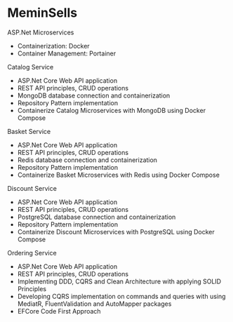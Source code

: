 # MeminSells
ASP.Net Microservices

- Containerization: Docker
- Container Management: Portainer

Catalog Service
- ASP.Net Core Web API application
- REST API principles, CRUD operations
- MongoDB database connection and containerization
- Repository Pattern implementation
- Containerize Catalog Microservices with MongoDB using Docker Compose

Basket Service
- ASP.Net Core Web API application
- REST API principles, CRUD operations
- Redis database connection and containerization
- Repository Pattern implementation
- Containerize Basket Microservices with Redis using Docker Compose

Discount Service
- ASP.Net Core Web API application
- REST API principles, CRUD operations
- PostgreSQL database connection and containerization
- Repository Pattern implementation
- Containerize Discount Microservices with PostgreSQL using Docker Compose

Ordering Service
- ASP.Net Core Web API application
- REST API principles, CRUD operations
- Implementing DDD, CQRS and Clean Architecture with applying SOLID Principles
- Developing CQRS implementation on commands and queries with using MediatR, FluentValidation and AutoMapper packages
- EFCore Code First Approach
